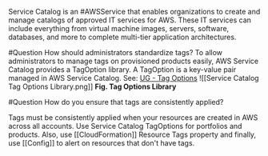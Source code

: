 Service Catalog is an #AWSService that enables organizations to create and manage catalogs of approved IT services for AWS. These IT services can include everything from virtual machine images, servers, software, databases, and more to complete multi-tier application architectures.

#Question How should administrators standardize tags?
To allow administrators to manage tags on provisioned products easily, AWS Service Catalog provides a TagOption library. A TagOption is a key-value pair managed in AWS Service Catalog. 
See: [UG - Tag Options](https://docs.aws.amazon.com/servicecatalog/latest/adminguide/tagoptions.html)
![[Service Catalog Tag Options Library.png]]
**Fig. Tag Options Library**

#Question How do you ensure that tags are consistently applied?

Tags must be consistently applied when your resources are created in AWS across all accounts. Use Service Catalog TagOptions for portfolios and products. Also, use [[CloudFormation]] Resource Tags property and finally, use [[Config]] to alert on resources that don't have tags.